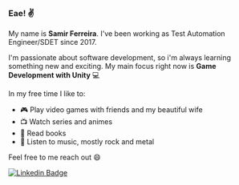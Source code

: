 ### Eae! ✌

My name is **Samir Ferreira**. I've been working as Test Automation Engineer/SDET since 2017.

I'm passionate about software development, so i'm always learning something new and exciting. My main focus right now is **Game Development with Unity** 💻

In my free time I like to:
- 🎮 Play video games with friends and my beautiful wife
- 📺 Watch series and animes
- 📖 Read books
- 🎸 Listen to music, mostly rock and metal

Feel free to me reach out 😄


[![Linkedin Badge](https://img.shields.io/badge/-LinkedIn-blue?style=flat-square&logo=Linkedin&logoColor=white&link=https://www.linkedin.com/in/samir-ferreira)](https://www.linkedin.com/in/samir-ferreira)
